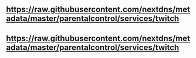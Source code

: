 ## https://raw.githubusercontent.com/nextdns/metadata/master/parentalcontrol/services/twitch
## https://raw.githubusercontent.com/nextdns/metadata/master/parentalcontrol/services/twitch
